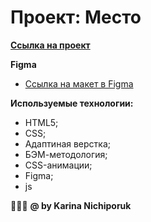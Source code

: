 # Проект: Место


**[Ссылка на проект](https://karinahik.github.io/mesto/)**

**Figma**

* [Ссылка на макет в Figma](https://www.figma.com/file/2cn9N9jSkmxD84oJik7xL7/JavaScript.-Sprint-4?node-id=0%3A1)


**Используемые технологии:**
* HTML5;
* CSS;
* Адаптиная верстка;
* БЭМ-методология;
* CSS-анимации;
* Figma;
* js
 



🙋🏻‍♀️
**@ by Karina Nichiporuk**
